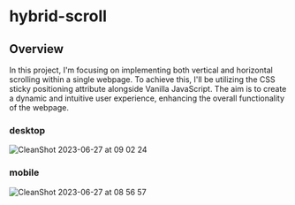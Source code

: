 # hybrid-scroll

## Overview

In this project, I'm focusing on implementing both vertical and horizontal scrolling within a single webpage. To achieve this, I'll be utilizing the CSS sticky positioning attribute alongside Vanilla JavaScript. The aim is to create a dynamic and intuitive user experience, enhancing the overall functionality of the webpage.

### desktop
![CleanShot 2023-06-27 at 09 02 24](https://github.com/morganfula/hybrid-scroll/assets/61980935/5c98f65b-d167-4022-afe0-11307b6769a3) 

### mobile
![CleanShot 2023-06-27 at 08 56 57](https://github.com/morganfula/hybrid-scroll/assets/61980935/b123fbfe-b0ca-479e-a602-d7d211b3d5b1)





